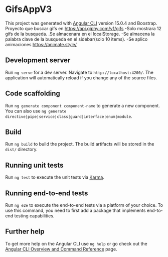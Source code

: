 # GifsAppV3

This project was generated with [Angular CLI](https://github.com/angular/angular-cli) version 15.0.4 and Boostrap.
Proyecto que buscar gifs en https://api.giphy.com/v1/gifs
-Solo mostrara 12 gifs de la busqueda.
.Se almacenara en el localStorage.
-Se almacena la palabra clave de la busqueda en el sidebar(solo 10 items).
-Se aplico animaciones https://animate.style/

## Development server

Run `ng serve` for a dev server. Navigate to `http://localhost:4200/`. The application will automatically reload if you change any of the source files.

## Code scaffolding

Run `ng generate component component-name` to generate a new component. You can also use `ng generate directive|pipe|service|class|guard|interface|enum|module`.

## Build

Run `ng build` to build the project. The build artifacts will be stored in the `dist/` directory.

## Running unit tests

Run `ng test` to execute the unit tests via [Karma](https://karma-runner.github.io).

## Running end-to-end tests

Run `ng e2e` to execute the end-to-end tests via a platform of your choice. To use this command, you need to first add a package that implements end-to-end testing capabilities.

## Further help

To get more help on the Angular CLI use `ng help` or go check out the [Angular CLI Overview and Command Reference](https://angular.io/cli) page.
